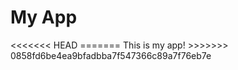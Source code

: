 <h1>My App</h1>
<<<<<<< HEAD
<!-- This is my app! -->
=======
This is my app!
>>>>>>> 0858fd6be4ea9bfadbba7f547366c89a7f76eb7e
